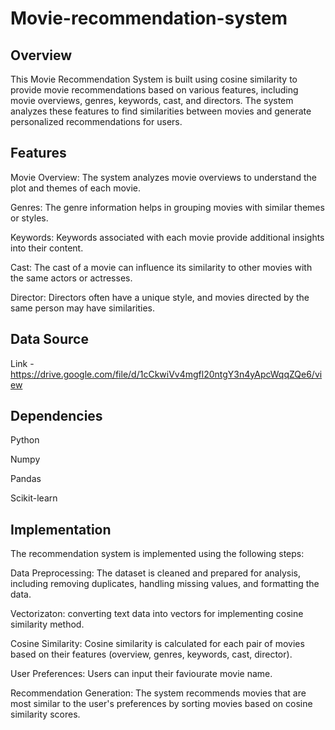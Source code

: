
# Movie-recommendation-system
## Overview
This Movie Recommendation System is built using cosine similarity to provide movie recommendations based on various features, including movie overviews, genres, keywords, cast, and directors. The system analyzes these features to find similarities between movies and generate personalized recommendations for users.

## Features
Movie Overview: The system analyzes movie overviews to understand the plot and themes of each movie.

Genres: The genre information helps in grouping movies with similar themes or styles.

Keywords: Keywords associated with each movie provide additional insights into their content.

Cast: The cast of a movie can influence its similarity to other movies with the same actors or actresses.

Director: Directors often have a unique style, and movies directed by the same person may have similarities.

## Data Source
Link - https://drive.google.com/file/d/1cCkwiVv4mgfl20ntgY3n4yApcWqqZQe6/view

## Dependencies
Python

Numpy

Pandas

Scikit-learn

## Implementation
The recommendation system is implemented using the following steps:

Data Preprocessing: The dataset is cleaned and prepared for analysis, including removing duplicates, handling missing values, and formatting the data.

Vectorizaton: converting text data into vectors for implementing cosine similarity method.

Cosine Similarity: Cosine similarity is calculated for each pair of movies based on their features (overview, genres, keywords, cast, director).

User Preferences: Users can input their faviourate movie name.

Recommendation Generation: The system recommends movies that are most similar to the user's preferences by sorting movies based on cosine similarity scores.
